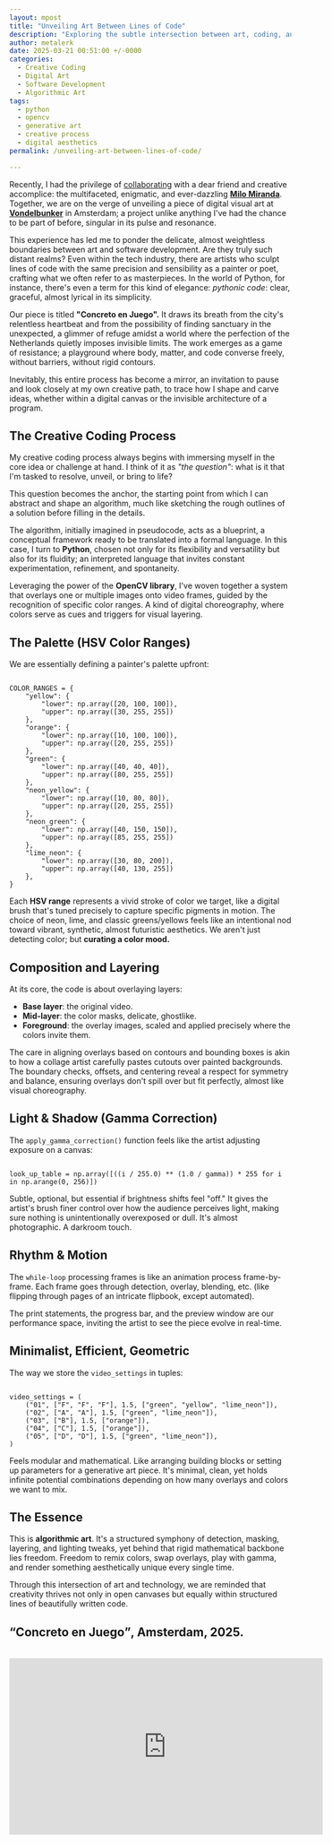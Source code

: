 ```yaml
---
layout: mpost
title: "Unveiling Art Between Lines of Code"
description: "Exploring the subtle intersection between art, coding, and creative algorithms through digital visual art."
author: metalerk
date: 2025-03-21 00:51:00 +/-0000
categories:
  - Creative Coding
  - Digital Art
  - Software Development
  - Algorithmic Art
tags:
  - python
  - opencv
  - generative art
  - creative process
  - digital aesthetics
permalink: /unveiling-art-between-lines-of-code/

---
```


Recently, I had the privilege of [collaborating](https://milomiranda.github.io) with a dear friend and creative accomplice: the multifaceted, enigmatic, and ever-dazzling [**Milo Miranda**](https://instagram.com/milomiranda/). Together, we are on the verge of unveiling a piece of digital visual art at [**Vondelbunker**](https://vondelbunker.nl) in Amsterdam; a project unlike anything I've had the chance to be part of before, singular in its pulse and resonance.

This experience has led me to ponder the delicate, almost weightless boundaries between art and software development. Are they truly such distant realms? Even within the tech industry, there are artists who sculpt lines of code with the same precision and sensibility as a painter or poet, crafting what we often refer to as masterpieces. In the world of Python, for instance, there's even a term for this kind of elegance: _pythonic code_: clear, graceful, almost lyrical in its simplicity.

Our piece is titled **"Concreto en Juego".** It draws its breath from the city's relentless heartbeat and from the possibility of finding sanctuary in the unexpected, a glimmer of refuge amidst a world where the perfection of the Netherlands quietly imposes invisible limits. The work emerges as a game of resistance; a playground where body, matter, and code converse freely, without barriers, without rigid contours.

Inevitably, this entire process has become a mirror, an invitation to pause and look closely at my own creative path, to trace how I shape and carve ideas, whether within a digital canvas or the invisible architecture of a program.


## The Creative Coding Process

My creative coding process always begins with immersing myself in the core idea or challenge at hand. I think of it as _"the question"_: what is it that I'm tasked to resolve, unveil, or bring to life?

This question becomes the anchor, the starting point from which I can abstract and shape an algorithm, much like sketching the rough outlines of a solution before filling in the details.

The algorithm, initially imagined in pseudocode, acts as a blueprint, a conceptual framework ready to be translated into a formal language. In this case, I turn to **Python**, chosen not only for its flexibility and versatility but also for its fluidity; an interpreted language that invites constant experimentation, refinement, and spontaneity.

Leveraging the power of the **OpenCV library**, I've woven together a system that overlays one or multiple images onto video frames, guided by the recognition of specific color ranges. A kind of digital choreography, where colors serve as cues and triggers for visual layering.


## The Palette (HSV Color Ranges)

We are essentially defining a painter's palette upfront:

<pre><code class="language-python">
COLOR_RANGES = {
    "yellow": {
        "lower": np.array([20, 100, 100]),
        "upper": np.array([30, 255, 255])
    },
    "orange": {
        "lower": np.array([10, 100, 100]),
        "upper": np.array([20, 255, 255])
    },
    "green": {
        "lower": np.array([40, 40, 40]),
        "upper": np.array([80, 255, 255])
    },
    "neon_yellow": {
        "lower": np.array([10, 80, 80]),
        "upper": np.array([20, 255, 255])
    },
    "neon_green": {
        "lower": np.array([40, 150, 150]),
        "upper": np.array([85, 255, 255])
    },
    "lime_neon": {
        "lower": np.array([30, 80, 200]),
        "upper": np.array([40, 130, 255])
    },
}
</code></pre>

Each **HSV range** represents a vivid stroke of color we target, like a digital brush that's tuned precisely to capture specific pigments in motion. The choice of neon, lime, and classic greens/yellows feels like an intentional nod toward vibrant, synthetic, almost futuristic aesthetics. We aren't just detecting color; but **curating a color mood.**


## Composition and Layering

At its core, the code is about overlaying layers:

- **Base layer**: the original video.
- **Mid-layer**: the color masks, delicate, ghostlike.
- **Foreground**: the overlay images, scaled and applied precisely where the colors invite them.

The care in aligning overlays based on contours and bounding boxes is akin to how a collage artist carefully pastes cutouts over painted backgrounds. The boundary checks, offsets, and centering reveal a respect for symmetry and balance, ensuring overlays don't spill over but fit perfectly, almost like visual choreography.


## Light & Shadow (Gamma Correction)

The `apply_gamma_correction()` function feels like the artist adjusting exposure on a canvas:

<pre><code class="language-python">
look_up_table = np.array([((i / 255.0) ** (1.0 / gamma)) * 255 for i in np.arange(0, 256)])
</code></pre>

Subtle, optional, but essential if brightness shifts feel "off." It gives the artist's brush finer control over how the audience perceives light, making sure nothing is unintentionally overexposed or dull. It's almost photographic. A darkroom touch.


## Rhythm & Motion

The `while-loop` processing frames is like an animation process frame-by-frame. Each frame goes through detection, overlay, blending, etc. (like flipping through pages of an intricate flipbook, except automated).

The print statements, the progress bar, and the preview window are our performance space, inviting the artist to see the piece evolve in real-time.


## Minimalist, Efficient, Geometric

The way we store the `video_settings` in tuples:

<pre><code class="language-python">
video_settings = (
    ("01", ["F", "F", "F"], 1.5, ["green", "yellow", "lime_neon"]),
    ("02", ["A", "A"], 1.5, ["green", "lime_neon"]),
    ("03", ["B"], 1.5, ["orange"]),
    ("04", ["C"], 1.5, ["orange"]),
    ("05", ["D", "D"], 1.5, ["green", "lime_neon"]),
)
</code></pre>

Feels modular and mathematical. Like arranging building blocks or setting up parameters for a generative art piece. It's minimal, clean, yet holds infinite potential combinations depending on how many overlays and colors we want to mix.


## The Essence

This is **algorithmic art**. It's a structured symphony of detection, masking, layering, and lighting tweaks, yet behind that rigid mathematical backbone lies freedom. Freedom to remix colors, swap overlays, play with gamma, and render something aesthetically unique every single time.

Through this intersection of art and technology, we are reminded that creativity thrives not only in open canvases but equally within structured lines of beautifully written code.

<h2><q>Concreto en Juego</q>, Amsterdam, 2025.</h2>
<br>

<iframe src="https://www.youtube.com/embed/KSPJfB7Yr9A?si=N1LtkU-Go6ZRooXN" width="560" height="315" title="YouTube video player" frameborder="0" allow="accelerometer; autoplay; clipboard-write; encrypted-media; gyroscope; picture-in-picture; web-share" allowfullscreen></iframe>